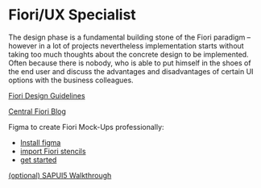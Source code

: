 # Fiori/UX Specialist

The design phase is a fundamental building stone of the Fiori paradigm – however in a lot of projects nevertheless implementation starts without taking too much thoughts about the concrete design to be implemented. Often because there is nobody, who is able to put himself in the shoes of the end user and discuss the advantages and disadvantages of certain UI options with the business colleagues.

[Fiori Design Guidelines](https://experience.sap.com/fiori-design-web/)

[Central Fiori Blog](https://blogs.sap.com/2021/03/31/sap-fiori-for-sap-s-4hana-recommendations-for-transitioning-users-from-sap-gui-to-sap-fiori/#:~:text=Intelligent%20Enterprise%20%5BST110%5D-,SAP%20Fiori%20is%20how%20the%20new%20business%20value%20of%20SAP,%2C%20laptop%2C%20tablet%2C%20smartphone)

Figma to create Fiori Mock-Ups professionally:

- [Install figma](https://www.figma.com/de/downloads/)
- [import Fiori stencils](https://experience.sap.com/fiori-design-web/design-stencils-for-figma/)
- [get started](https://www.linkedin.com/pulse/convince-your-customer-sap-fiori-use-figma-mock-ups-freilinger-huber/)

[(optional) SAPUI5 Walkthrough](https://sapui5.hana.ondemand.com/sdk/#/topic/3da5f4be63264db99f2e5b04c5e853db.html)
